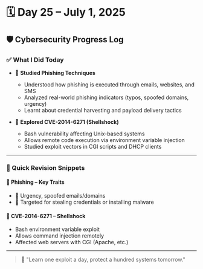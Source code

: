 # 🗓️ Day 25 – July 1, 2025
## 🛡️ Cybersecurity Progress Log

### ✅ What I Did Today

- 🎣 **Studied Phishing Techniques**
  - Understood how phishing is executed through emails, websites, and SMS
  - Analyzed real-world phishing indicators (typos, spoofed domains, urgency)
  - Learnt about credential harvesting and payload delivery tactics

- 🐚 **Explored CVE-2014-6271 (Shellshock)**
  - Bash vulnerability affecting Unix-based systems
  - Allows remote code execution via environment variable injection
  - Studied exploit vectors in CGI scripts and DHCP clients

---

### 🧠 Quick Revision Snippets

#### 🎣 Phishing – Key Traits
- 🚩 Urgency, spoofed emails/domains
- 🎯 Targeted for stealing credentials or installing malware

#### 🐚 CVE-2014-6271 – Shellshock
- Bash environment variable exploit
- Allows command injection remotely
- Affected web servers with CGI (Apache, etc.)

---

> 🧠 "Learn one exploit a day, protect a hundred systems tomorrow."
